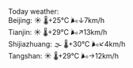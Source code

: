 Today weather:  
Beijing: ☀️   🌡️+25°C 🌬️↓7km/h  
Tianjin: ☀️   🌡️+29°C 🌬️↗13km/h  
Shijiazhuang: 🌫  🌡️+30°C 🌬️↙4km/h  
Tangshan: ☀️   🌡️+29°C 🌬️→12km/h  

